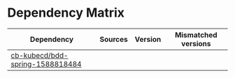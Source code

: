 # Dependency Matrix

Dependency | Sources | Version | Mismatched versions
---------- | ------- | ------- | -------------------
[cb-kubecd/bdd-spring-1588818484](https://github.com/cb-kubecd/bdd-spring-1588818484.git) |  | []() | 
